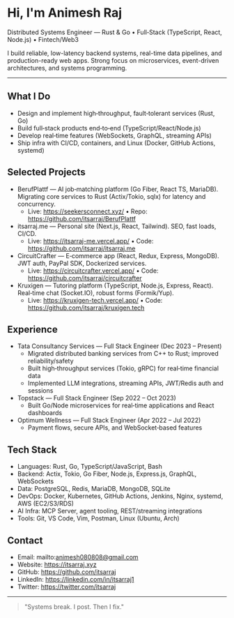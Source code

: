 # Hi, I'm Animesh Raj

Distributed Systems Engineer — Rust & Go • Full‑Stack (TypeScript, React, Node.js) • Fintech/Web3

I build reliable, low-latency backend systems, real-time data pipelines, and production-ready web apps. Strong focus on microservices, event-driven architectures, and systems programming.

---

## What I Do
- Design and implement high‑throughput, fault‑tolerant services (Rust, Go)
- Build full‑stack products end‑to‑end (TypeScript/React/Node.js)
- Develop real‑time features (WebSockets, GraphQL, streaming APIs)
- Ship infra with CI/CD, containers, and Linux (Docker, GitHub Actions, systemd)

## Selected Projects
- BerufPlattf — AI job‑matching platform (Go Fiber, React TS, MariaDB). Migrating core services to Rust (Actix/Tokio, sqlx) for latency and concurrency.
  - Live: https://seekersconnect.xyz/ • Repo: https://github.com/itsarraj/BerufPlattf
- itsarraj.me — Personal site (Next.js, React, Tailwind). SEO, fast loads, CI/CD.
  - Live: https://itsarraj-me.vercel.app/ • Code: https://github.com/itsarraj/itsarraj.me
- CircuitCrafter — E‑commerce app (React, Redux, Express, MongoDB). JWT auth, PayPal SDK, Dockerized services.
  - Live: https://circuitcrafter.vercel.app/ • Code: https://github.com/itsarraj/circuitcrafter
- Kruxigen — Tutoring platform (TypeScript, Node.js, Express, React). Real‑time chat (Socket.IO), robust forms (Formik/Yup).
  - Live: https://kruxigen-tech.vercel.app/ • Code: https://github.com/itsarraj/kruxigen.tech

## Experience
- Tata Consultancy Services — Full Stack Engineer (Dec 2023 – Present)
  - Migrated distributed banking services from C++ to Rust; improved reliability/safety
  - Built high‑throughput services (Tokio, gRPC) for real‑time financial data
  - Implemented LLM integrations, streaming APIs, JWT/Redis auth and sessions
- Topstack — Full Stack Engineer (Sep 2022 – Oct 2023)
  - Built Go/Node microservices for real‑time applications and React dashboards
- Optimum Wellness — Full Stack Engineer (Apr 2022 – Jul 2022)
  - Payment flows, secure APIs, and WebSocket‑based features

## Tech Stack
- Languages: Rust, Go, TypeScript/JavaScript, Bash
- Backend: Actix, Tokio, Go Fiber, Node.js, Express.js, GraphQL, WebSockets
- Data: PostgreSQL, Redis, MariaDB, MongoDB, SQLite
- DevOps: Docker, Kubernetes, GitHub Actions, Jenkins, Nginx, systemd, AWS (EC2/S3/RDS)
- AI Infra: MCP Server, agent tooling, REST/streaming integrations
- Tools: Git, VS Code, Vim, Postman, Linux (Ubuntu, Arch)

## Contact
- Email: mailto:animesh080808@gmail.com
- Website: https://itsarraj.xyz
- GitHub: https://github.com/itsarraj
- LinkedIn: https://linkedin.com/in/itsarraj1
- Twitter: https://twitter.com/itsarraj

---

> "Systems break. I post. Then I fix."
